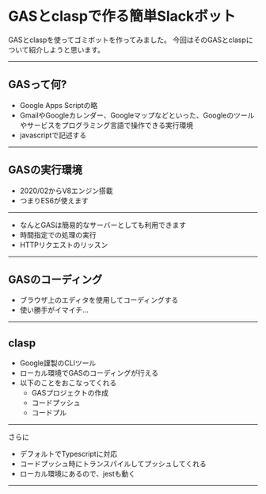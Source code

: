 # GASとclaspで作る簡単Slackボット

GASとclaspを使ってゴミボットを作ってみました。
今回はそのGASとclaspについて紹介しようと思います。

---

## GASって何?
- Google Apps Scriptの略
- GmailやGoogleカレンダー、Googleマップなどといった、Googleのツールやサービスをプログラミング言語で操作できる実行環境
- javascriptで記述する

---
## GASの実行環境
- 2020/02からV8エンジン搭載
- つまりES6が使えます
---
- なんとGASは簡易的なサーバーとしても利用できます
- 時間指定での処理の実行
- HTTPリクエストのリッスン
---
## GASのコーディング
- ブラウザ上のエディタを使用してコーディングする
- 使い勝手がイマイチ…
---
## clasp
- Google謹製のCLIツール
- ローカル環境でGASのコーディングが行える
- 以下のことをおこなってくれる
    - GASプロジェクトの作成
    - コードプッシュ
    - コードプル
---
さらに
- デフォルトでTypescriptに対応
- コードプッシュ時にトランスパイルしてプッシュしてくれる
- ローカル環境にあるので、jestも動く
---